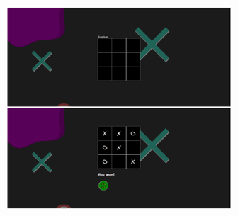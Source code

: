 ![Preview](https://github.com/saksham1864/tic_tac_toe/blob/main/public/Screenshot%202024-06-29%20000225.png)
![Preview](https://github.com/saksham1864/tic_tac_toe/blob/main/public/Screenshot%202024-06-29%20000214.png)
